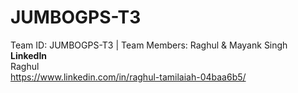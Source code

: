# JUMBOGPS-T3
Team ID: JUMBOGPS-T3 | Team Members: Raghul &amp; Mayank Singh
</br>**LinkedIn**</br> 
Raghul</br>
https://www.linkedin.com/in/raghul-tamilaiah-04baa6b5/
